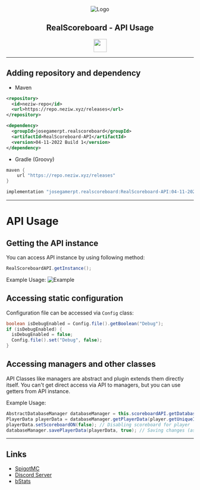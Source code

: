 <div align="center">

![Logo](https://i.imgur.com/nTk9ZGd.png)
## RealScoreboard - API Usage
<a href="/#"><img src="https://raw.githubusercontent.com/intergrav/devins-badges/v2/assets/compact/built-with/maven_46h.png" height="35"></a>

</div>

----

## Adding repository and dependency

* Maven
```xml
<repository>
  <id>neziw-repo</id>
  <url>https://repo.neziw.xyz/releases</url>
</repository>
```
```xml
<dependency>
  <groupId>josegamerpt.realscoreboard</groupId>
  <artifactId>RealScoreboard-API</artifactId>
  <version>04-11-2022 Build 1</version>
</dependency>
```
* Gradle (Groovy)
```groovy
maven {
    url "https://repo.neziw.xyz/releases"
}
```
```groovy
implementation "josegamerpt.realscoreboard:RealScoreboard-API:04-11-2022 Build 1"
```

----

# API Usage

## Getting the API instance

You can access API instance by using following method:
```java
RealScoreboardAPI.getInstance();
```

Example Usage:
![Example](https://i.imgur.com/xoYXbFx.png)

## Accessing static configuration

Configuration file can be accessed via `Config` class:
```java
boolean isDebugEnabled = Config.file().getBoolean("Debug");
if (isDebugEnabled) {
  isDebugEnabled = false;
  Config.file().set("Debug", false);
}
```

## Accessing managers and other classes

API Classes like managers are abstract and plugin extends them directly itself.
You can't get direct access via API to managers, but you can use getters from API instance.

Example Usage:
```java
AbstractDatabaseManager databaseManager = this.scoreboardAPI.getDatabaseManager(); // Getting DatabaseManager
PlayerData playerData = databaseManager.getPlayerData(player.getUniqueId()); // Getting player data from DatabaseManager
playerData.setScoreboardON(false); // Disabling scoreboard for player
databaseManager.savePlayerData(playerData, true); // Saving changes (asynchronously) to database
```

----

## Links
* [SpigotMC](https://www.spigotmc.org/resources/realscoreboard-1-13-to-1-19-2.22928/)
* [Discord Server](https://discord.gg/t7gfnYZKy8)
* [bStats](https://bstats.org/plugin/bukkit/RealScoreboard/10080)
